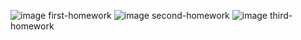 ![image](https://github.com/Begulov-Utkir/grid/assets/158806957/45de3be3-defd-4cf3-a07a-1820d90b9e66)
first-homework
![image](https://github.com/Begulov-Utkir/grid/assets/158806957/7b0bf0af-2610-404e-9bb6-3b15f207896d)
second-homework
![image](https://github.com/Begulov-Utkir/grid/assets/158806957/1c63aa82-00a4-4cc3-afa9-21175936e47f)
third-homework
